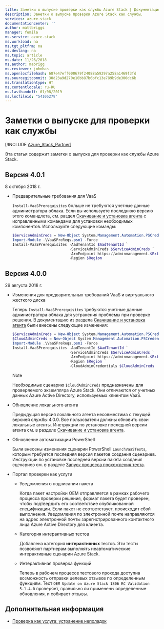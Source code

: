 ```yaml
---
title: Заметки о выпуске проверки как службы Azure Stack | Документация Майкрософт
description: Заметки о выпуске проверки Azure Stack как службы.
services: azure-stack
documentationcenter: ''
author: mattbriggs
manager: femila
ms.service: azure-stack
ms.workload: na
ms.tgt_pltfrm: na
ms.devlang: na
ms.topic: article
ms.date: 11/26/2018
ms.author: mabrigg
ms.reviewer: johnhas
ms.openlocfilehash: 687e47eff000679f24088a59297a258a1469f3fd
ms.sourcegitcommit: 30d23a9d270e10bb87b6bfc13e789b9de300dc6b
ms.translationtype: HT
ms.contentlocale: ru-RU
ms.lasthandoff: 01/08/2019
ms.locfileid: "54106279"
---
```

# <a name="release-notes-for-validation-as-a-service"></a>Заметки о выпуске для проверки как службы

[!INCLUDE [Azure_Stack_Partner](./includes/azure-stack-partner-appliesto.md)]

Эта статья содержит заметки о выпуске для проверки как службы Azure Stack.

## <a name="version-401"></a>Версия 4.0.1

8 октября 2018 г.

- Предварительные требования для VaaS

    `Install-VaaSPrerequisites` больше не требуются учетные данные администратора облака. Если вы используете последнюю версию этого командлета, см. раздел [Скачивание и установка агента](azure-stack-vaas-local-agent.md#download-and-install-the-agent) с исправленными командами для установки необходимых компонентов. Используйте следующие команды:

    ```PowerShell
    $ServiceAdminCreds = New-Object System.Management.Automation.PSCredential "<aadServiceAdminUser>", (ConvertTo-SecureString "<aadServiceAdminPassword>" -AsPlainText -Force)
    Import-Module .\VaaSPreReqs.psm1 -Force
    Install-VaaSPrerequisites -AadTenantId $AadTenantId `
                              -ServiceAdminCreds $ServiceAdminCreds `
                              -ArmEndpoint https://adminmanagement.$ExternalFqdn `
                              -Region $Region
    ```

## <a name="version-400"></a>Версия 4.0.0

29 августа 2018 г.

- Изменения для предварительных требований VaaS и виртуального жесткого диска

    Теперь `Install-VaaSPrerequisites` требуются учетные данные администратора облака для устранения проблемы при проверке решения. В документацию из раздела [Скачивание и установка агента](azure-stack-vaas-local-agent.md#download-and-install-the-agent) были внесены следующие изменения:

    ```PowerShell
    $ServiceAdminCreds = New-Object System.Management.Automation.PSCredential "<aadServiceAdminUser>", (ConvertTo-SecureString "<aadServiceAdminPassword>" -AsPlainText -Force)
    $CloudAdminCreds = New-Object System.Management.Automation.PSCredential "<cloudAdminDomain\username>", (ConvertTo-SecureString "<cloudAdminPassword>" -AsPlainText -Force)
    Import-Module .\VaaSPreReqs.psm1 -Force
    Install-VaaSPrerequisites -AadTenantId $AadTenantId `
                              -ServiceAdminCreds $ServiceAdminCreds `
                              -ArmEndpoint https://adminmanagement.$ExternalFqdn `
                              -Region $Region `
                              -CloudAdminCredentials $CloudAdminCreds
    ```
    > [!NOTE]
    > Необходимые сценарию `$CloudAdminCreds` предназначены для проверяемого экземпляра Azure Stack. Они отличаются от учетных данных Azure Active Directory, используемых клиентом VaaS.

- Обновление локального агента

    Предыдущая версия локального агента несовместима с текущей версией службы 4.0.0. Все пользователи должны обновить свои локальные агенты. Инструкции по установке последней версии агента см. в разделе [Скачивание и установка агента](azure-stack-vaas-local-agent.md#download-and-install-the-agent).

- Обновление автоматизации PowerShell

    Были внесены изменения сценарии PowerShell `LaunchVaaSTests`, которым требуется последняя версия пакетов создания сценариев. Инструкции по установке последней версии пакета создания сценариев см. в разделе [Запуск процесса прохождения теста](azure-stack-vaas-automate-with-powershell.md#launch-the-test-pass-workflow).

- Портал проверки как услуги

  - Уведомления о подписании пакета

    Когда пакет настройки OEM отправляется в рамках рабочего процесса проверки решения, формат пакета будет проверен, чтобы подтвердить его соответствие опубликованной спецификации. Если пакет не соответствует, происходит сбой выполнения. Уведомления по электронной почте направляются на адрес электронной почты зарегистрированного контактного лица Azure Active Directory для клиента.

  - Категория интерактивных тестов

    Добавлена категория **интерактивных** тестов. Эти тесты позволяют партнерам выполнять неавтоматические интерактивные сценарии Azure Stack.

  - Интерактивная проверка функций

    Теперь в рабочем процессе тестового прохода доступна возможность отправки целевых отзывов по определенным функциям. Тест `OEM Update on Azure Stack 1806 RC Validation 5.1.4.0` проверяет, правильно ли применены определенные обновления, и собирает отзывы.

## <a name="next-steps"></a>Дополнительная информация

- [Проверка как услуга: устранение неполадок](azure-stack-vaas-troubleshoot.md)